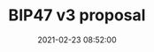 ---
layout: post
date: 2021-02-23 08:52:00
categories: [bip/pr]
title: BIP47 v3 proposal
description: Improvements to the ‘Paynym’ BIP
external_url: https://github.com/justusranvier/obpp-rfc/blob/bip47/obpp-05.mediawiki
---